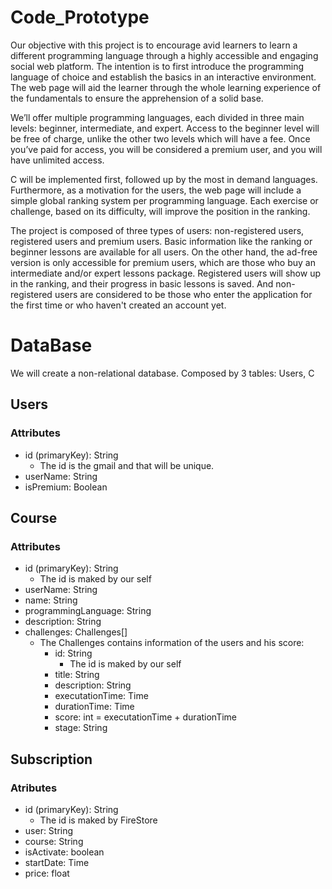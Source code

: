 # Code_Prototype
<p>
Our objective with this project is to encourage avid learners to learn a different
programming language through a highly accessible and engaging social web
platform. The intention is to first introduce the programming language of choice
and establish the basics in an interactive environment. The web page will aid the
learner through the whole learning experience of the fundamentals to ensure the
apprehension of a solid base.
<p>
We’ll offer multiple programming languages, each divided in three main levels:
beginner, intermediate, and expert. Access to the beginner level will be free of
charge, unlike the other two levels which will have a fee. Once you’ve paid for
access, you will be considered a premium user, and you will have unlimited
access.
<p>
C will be implemented first, followed up by the most in demand languages.
Furthermore, as a motivation for the users, the web page will include a simple
global ranking system per programming language. Each exercise or challenge,
based on its difficulty, will improve the position in the ranking.
<p>
The project is composed of three types of users: non-registered users,
registered users and premium users. Basic information like the ranking or beginner
lessons are available for all users. On the other hand, the ad-free version is only
accessible for premium users, which are those who buy an intermediate and/or
expert lessons package. Registered users will show up in the ranking, and their
progress in basic lessons is saved. And non-registered users are considered to be
those who enter the application for the first time or who haven't created an
account yet.

# DataBase
We will create a non-relational database. Composed by 3 tables: Users, C

## Users
### Attributes
* id (primaryKey): String
    * The id is the gmail and that will be unique.
* userName: String
* isPremium: Boolean
## Course
### Attributes
* id (primaryKey): String
    * The id is maked by our self
* userName: String
* name: String
* programmingLanguage: String
* description: String
* challenges: Challenges[]
    * The Challenges contains information of the users and his score:
        * id: String
            * The id is maked by our self
        * title: String
        * description: String
        * executationTime: Time
        * durationTime: Time
        * score: int = executationTime + durationTime
        * stage: String
## Subscription
### Atributes
* id (primaryKey): String
    * The id is maked by FireStore
* user: String
* course: String
* isActivate: boolean
* startDate: Time
* price: float

